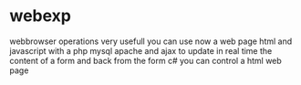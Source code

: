 # webexp
webbrowser operations very usefull
you can use now a web page html and javascript with a php mysql apache and ajax to update in real time the content of a form and back from the form c# you can control a html web page
